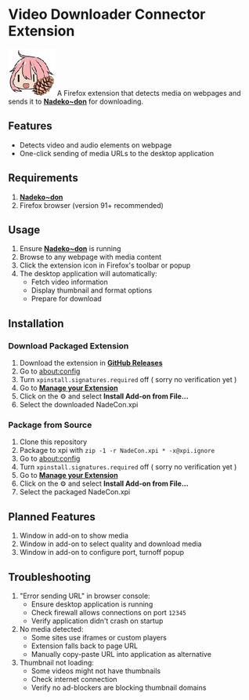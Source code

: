 # Video Downloader Connector Extension 

![Extension Icon](icons/nadecon-96.png) A Firefox extension that detects media on webpages and sends it to [**Nadeko~don**](https://github.com/izaz4141/Nadeko-don) for downloading.



## Features

- Detects video and audio elements on webpage
- One-click sending of media URLs to the desktop application

## Requirements

1. [**Nadeko~don**](https://github.com/izaz4141/Nadeko-don)
2. Firefox browser (version 91+ recommended)


## Usage

1. Ensure [**Nadeko~don**](https://github.com/izaz4141/Nadeko-don) is running
2. Browse to any webpage with media content
3. Click the extension icon in Firefox's toolbar or popup
4. The desktop application will automatically:
    - Fetch video information
    - Display thumbnail and format options
    - Prepare for download
    
## Installation

### Download Packaged Extension
1. Download the extension in [**GitHub Releases**](https://github.com/izaz4141/Nadecon/releases/latest/download/NadeCon.xpi)
2. Go to [about:config](about:config)
3. Turn `xpinstall.signatures.required` off ( sorry no verification yet )
4. Go to [**Manage your Extension**](about:addons)
5. Click on the ⚙ and select **Install Add-on from File...**
6. Select the downloaded NadeCon.xpi

### Package from Source
1. Clone this repository
2. Package to xpi with `zip -1 -r NadeCon.xpi * -x@xpi.ignore`
3. Go to [about:config](about:config)
4. Turn `xpinstall.signatures.required` off ( sorry no verification yet )
5. Go to [**Manage your Extension**](about:addons)
6. Click on the ⚙ and select **Install Add-on from File...**
7. Select the packaged NadeCon.xpi

## Planned Features

1. Window in add-on to show media
2. Window in add-on to select quality and download media
3. Window in add-on to configure port, turnoff popup

## Troubleshooting
1. "Error sending URL" in browser console:
    - Ensure desktop application is running
    - Check firewall allows connections on port `12345`
    - Verify application didn't crash on startup
2. No media detected:
    - Some sites use iframes or custom players
    - Extension falls back to page URL
    - Manually copy-paste URL into application as alternative
3. Thumbnail not loading:
    - Some videos might not have thumbnails
    - Check internet connection
    - Verify no ad-blockers are blocking thumbnail domains
